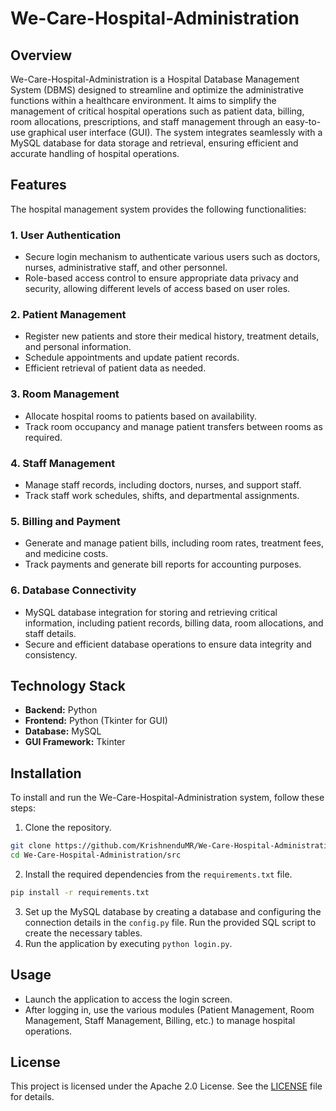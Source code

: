 # We-Care-Hospital-Administration

## Overview
We-Care-Hospital-Administration is a Hospital Database Management System (DBMS) designed to streamline and optimize the administrative functions within a healthcare environment. It aims to simplify the management of critical hospital operations such as patient data, billing, room allocations, prescriptions, and staff management through an easy-to-use graphical user interface (GUI). The system integrates seamlessly with a MySQL database for data storage and retrieval, ensuring efficient and accurate handling of hospital operations.

## Features
The hospital management system provides the following functionalities:

### 1. **User Authentication**
- Secure login mechanism to authenticate various users such as doctors, nurses, administrative staff, and other personnel.
- Role-based access control to ensure appropriate data privacy and security, allowing different levels of access based on user roles.

### 2. **Patient Management**
- Register new patients and store their medical history, treatment details, and personal information.
- Schedule appointments and update patient records.
- Efficient retrieval of patient data as needed.

### 3. **Room Management**
- Allocate hospital rooms to patients based on availability.
- Track room occupancy and manage patient transfers between rooms as required.

### 4. **Staff Management**
- Manage staff records, including doctors, nurses, and support staff.
- Track staff work schedules, shifts, and departmental assignments.

### 5. **Billing and Payment**
- Generate and manage patient bills, including room rates, treatment fees, and medicine costs.
- Track payments and generate bill reports for accounting purposes.

### 6. **Database Connectivity**
- MySQL database integration for storing and retrieving critical information, including patient records, billing data, room allocations, and staff details.
- Secure and efficient database operations to ensure data integrity and consistency.

## Technology Stack
- **Backend:** Python
- **Frontend:** Python (Tkinter for GUI)
- **Database:** MySQL
- **GUI Framework:** Tkinter

## Installation
To install and run the We-Care-Hospital-Administration system, follow these steps:

1. Clone the repository.
```bash
git clone https://github.com/KrishnenduMR/We-Care-Hospital-Administration.git
cd We-Care-Hospital-Administration/src
```
2. Install the required dependencies from the `requirements.txt` file.
```bash
pip install -r requirements.txt
```
3. Set up the MySQL database by creating a database and configuring the connection details in the `config.py` file. Run the provided SQL script to create the necessary tables.
4. Run the application by executing `python login.py`.

## Usage
- Launch the application to access the login screen.
- After logging in, use the various modules (Patient Management, Room Management, Staff Management, Billing, etc.) to manage hospital operations.

## License
This project is licensed under the Apache 2.0 License. See the [LICENSE](LICENSE) file for details.
